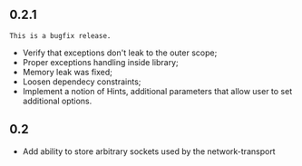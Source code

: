 0.2.1
-----
    This is a bugfix release.

  * Verify that exceptions don't leak to the outer scope;
  * Proper exceptions handling inside library;
  * Memory leak was fixed;
  * Loosen dependecy constraints;
  * Implement a notion of Hints, additional parameters
    that allow user to set additional options.

0.2
-----
  * Add ability to store arbitrary sockets used by the
    network-transport

